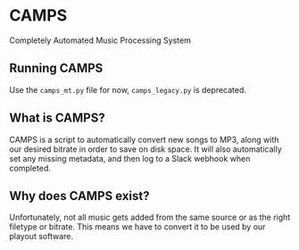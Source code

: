 # CAMPS
Completely Automated Music Processing System

## Running CAMPS

Use the `camps_mt.py` file for now, `camps_legacy.py` is deprecated.

## What is CAMPS?
CAMPS is a script to automatically convert new songs to MP3, along with our desired bitrate in order to save on disk space. It will also automatically set any missing metadata, and then log to a Slack webhook when completed.

## Why does CAMPS exist?
Unfortunately, not all music gets added from the same source or as the right filetype or bitrate. This means we have to convert it to be used by our playout software.
